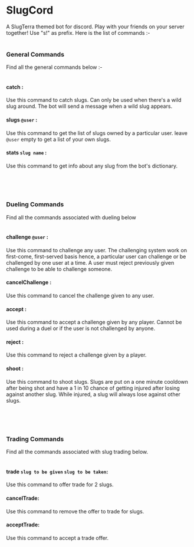 # SlugCord
A SlugTerra themed bot for discord. Play with your friends on your server together! Use "s!" as prefix. Here is the list of commands :- 
<br><br>
### General Commands
Find all the general commands below :-
<br><br>
#### catch :
Use this command to catch slugs. Can only be used when there's a wild slug around. The bot will send a message when a wild slug appears.
#### slugs `@user` :
Use this command to get the list of slugs owned by a particular user. leave `@user` empty to get a list of your own slugs.
#### stats `slug name` :
Use this command to get info about any slug from the bot's dictionary.
##
<br><br>
### Dueling Commands
Find all the commands associated with dueling below
<br><br>
#### challenge `@user` :
Use this command to challenge any user. The challenging system work on first-come, first-served basis hence, a particular user can challenge or be challenged by one user at a time. A user must reject previously given challenge to be able to challenge someone.
#### cancelChallenge :
Use this command to cancel the challenge given to any user.
#### accept :
Use this command to accept a challenge given by any player. Cannot be used during a duel or if the user is not challenged by anyone.
#### reject :
Use this command to reject a challenge given by a player.
#### shoot : 
Use this command to shoot slugs. Slugs are put on a one minute cooldown after being shot and have a 1 in 10 chance of getting injured after losing against another slug. While injured, a slug will always lose against other slugs.
##
<br><br>
### Trading Commands
Find all the commands associated with slug trading below.
<br><br>
#### trade `slug to be given` `slug to be taken`:
Use this command to offer trade for 2 slugs.
#### cancelTrade:
Use this command to remove the offer to trade for slugs.
#### acceptTrade:
Use this command to accept a trade offer.
